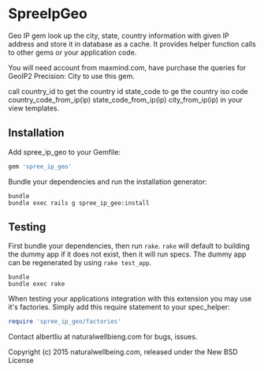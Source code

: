 SpreeIpGeo
==========

Geo IP gem look up the city, state, country information with given IP address and store it in database as a cache.
It provides helper function calls to other gems or your application code.

You will need account from maxmind.com, have purchase the queries for GeoIP2 Precision: City to use this gem.

call
country_id to get the country id
state_code to ge the country iso code
country_code_from_ip(ip)
state_code_from_ip(ip)
city_from_ip(ip)
in your view templates.

Installation
------------

Add spree_ip_geo to your Gemfile:

```ruby
gem 'spree_ip_geo'
```

Bundle your dependencies and run the installation generator:

```shell
bundle
bundle exec rails g spree_ip_geo:install
```

Testing
-------

First bundle your dependencies, then run `rake`. `rake` will default to building the dummy app if it does not exist, then it will run specs. The dummy app can be regenerated by using `rake test_app`.

```shell
bundle
bundle exec rake
```

When testing your applications integration with this extension you may use it's factories.
Simply add this require statement to your spec_helper:

```ruby
require 'spree_ip_geo/factories'
```
Contact albertliu at naturalwellbieng.com for bugs, issues.

Copyright (c) 2015 naturalwellbeing.com, released under the New BSD License
